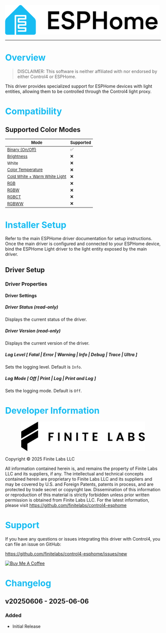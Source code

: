 [copyright]: # "Copyright 2025 Finite Labs, LLC. All rights reserved."

<style>
@media print {
   .noprint {
      visibility: hidden;
      display: none;
   }
   * {
        -webkit-print-color-adjust: exact;
        print-color-adjust: exact;
    }
}
</style>

<img alt="ESPHome" src="./images/header.png" width="500"/>

---

# <span style="color:#17BCF2">Overview</span>

> DISCLAIMER: This software is neither affiliated with nor endorsed by either
> Control4 or ESPHome.

This driver provides specialized support for ESPHome devices with light
entities, allowing them to be controlled through the Control4 light proxy.

# <span style="color:#17BCF2">Compatibility</span>

## Supported Color Modes

<div style="font-size: small">

| Mode                                                                       | Supported |
| -------------------------------------------------------------------------- | --------- |
| [Binary (On/Off)](https://esphome.io/components/light/binary)              | ✅        |
| [Brightness](https://esphome.io/components/light/monochromatic)            | ❌        |
| White                                                                      | ❌        |
| [Color Temperature](https://esphome.io/components/light/color_temperature) | ❌        |
| [Cold White + Warm White Light](https://esphome.io/components/light/cwww)  | ❌        |
| [RGB](https://esphome.io/components/light/rgb)                             | ❌        |
| [RGBW](https://esphome.io/components/light/rgbw)                           | ❌        |
| [RGBCT](https://esphome.io/components/light/rgbct)                         | ❌        |
| [RGBWW](https://esphome.io/components/light/rgbww)                         | ❌        |

</div>

# <span style="color:#17BCF2">Installer Setup</span>

Refer to the main ESPHome driver documentation for setup instructions. Once the
main driver is configured and connected to your ESPHome device, bind the ESPHome
Light driver to the light entity exposed by the main driver.

## Driver Setup

### Driver Properties

#### Driver Settings

##### Driver Status (read-only)

Displays the current status of the driver.

##### Driver Version (read-only)

Displays the current version of the driver.

##### Log Level [ Fatal | Error | Warning | **_Info_** | Debug | Trace | Ultra ]

Sets the logging level. Default is `Info`.

##### Log Mode [ **_Off_** | Print | Log | Print and Log ]

Sets the logging mode. Default is `Off`.

# <span style="color:#17BCF2">Developer Information</span>

<p align="center">
<img alt="Finite Labs" src="./images/finite-labs-logo.png" width="400"/>
</p>

Copyright © 2025 Finite Labs LLC

All information contained herein is, and remains the property of Finite Labs LLC
and its suppliers, if any. The intellectual and technical concepts contained
herein are proprietary to Finite Labs LLC and its suppliers and may be covered
by U.S. and Foreign Patents, patents in process, and are protected by trade
secret or copyright law. Dissemination of this information or reproduction of
this material is strictly forbidden unless prior written permission is obtained
from Finite Labs LLC. For the latest information, please visit
https://github.com/finitelabs/control4-esphome

# <span style="color:#17BCF2">Support</span>

If you have any questions or issues integrating this driver with Control4, you
can file an issue on GitHub:

https://github.com/finitelabs/control4-esphome/issues/new

<a href="https://www.buymeacoffee.com/derek.miller" target="_blank"><img src="https://cdn.buymeacoffee.com/buttons/v2/default-yellow.png" alt="Buy Me A Coffee" style="height: 60px !important;width: 217px !important;" ></a>

<div style="page-break-after: always"></div>

# <span style="color:#17BCF2">Changelog</span>

[//]: # "## v[Version] - YYY-MM-DD"
[//]: # "### Added"
[//]: # "- Added"
[//]: # "### Fixed"
[//]: # "- Fixed"
[//]: # "### Changed"
[//]: # "- Changed"
[//]: # "### Removed"
[//]: # "- Removed"

## v20250606 - 2025-06-06

### Added

- Initial Release
